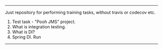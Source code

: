 -------------------
Just repository for performing training tasks, without travis or codecov etc.
1. Test task - "Pooh JMS" project.
2. What is integration testing.
3. What is DI?
4. Spring DI. Run
-------------------